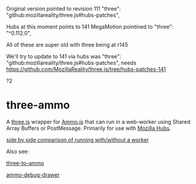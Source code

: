 

Original version pointed to revision 111
"three": "github:mozillareality/three.js#hubs-patches",

Hubs at this moment points to 141
MegaMotion pointined to "three": "^0.112.0",

All of these are super old with three being at r145

We'll try to update to 141 via hubs
was "three": "github:mozillareality/three.js#hubs-patches",
needs
https://github.com/MozillaReality/three.js/tree/hubs-patches-141

?2



# three-ammo

A [three.js](https://github.com/mrdoob/three.js/) wrapper for [Ammo.js](https://github.com/kripken/ammo.js/) that can run in a web-worker using Shared Array Buffers or PostMessage. Primarily for use with [Mozilla Hubs](https://github.com/mozilla/hubs).

[side by side comparison of running with/without a worker](https://twitter.com/i/status/1218263836303581184)

Also see:

[three-to-ammo](https://github.com/InfiniteLee/three-to-ammo)

[ammo-debug-drawer](https://github.com/InfiniteLee/ammo-debug-drawer)
